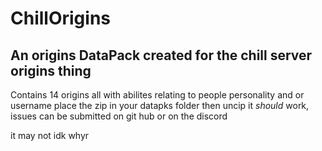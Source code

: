 # ChillOrigins
## An origins DataPack created for the chill server origins thing

Contains 14 origins all with abilites relating to people personality and or username
place the zip in your datapks folder then uncip it *should* work, issues can be submitted on git hub or on the discord

it may not idk whyr
